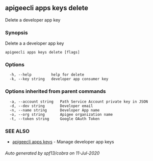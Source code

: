 ## apigeecli apps keys delete

Delete a developer app key

### Synopsis

Delete a a developer app key

```
apigeecli apps keys delete [flags]
```

### Options

```
  -h, --help         help for delete
  -k, --key string   developer app consumer key
```

### Options inherited from parent commands

```
  -a, --account string   Path Service Account private key in JSON
  -d, --dev string       Developer email
  -n, --name string      Developer App name
  -o, --org string       Apigee organization name
  -t, --token string     Google OAuth Token
```

### SEE ALSO

* [apigeecli apps keys](apigeecli_apps_keys.md)	 - Manage developer app keys

###### Auto generated by spf13/cobra on 11-Jul-2020

